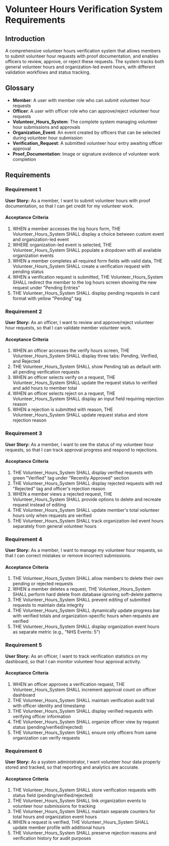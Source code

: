 # Volunteer Hours Verification System Requirements

## Introduction

A comprehensive volunteer hours verification system that allows members to submit volunteer hour requests with proof documentation, and enables officers to review, approve, or reject these requests. The system tracks both general volunteer hours and organization-led event hours, with different validation workflows and status tracking.

## Glossary

- **Member**: A user with member role who can submit volunteer hour requests
- **Officer**: A user with officer role who can approve/reject volunteer hour requests
- **Volunteer_Hours_System**: The complete system managing volunteer hour submissions and approvals
- **Organization_Event**: An event created by officers that can be selected during volunteer hour submission
- **Verification_Request**: A submitted volunteer hour entry awaiting officer approval
- **Proof_Documentation**: Image or signature evidence of volunteer work completion

## Requirements

### Requirement 1

**User Story:** As a member, I want to submit volunteer hours with proof documentation, so that I can get credit for my volunteer work.

#### Acceptance Criteria

1. WHEN a member accesses the log hours form, THE Volunteer_Hours_System SHALL display a choice between custom event and organization-led event
2. WHERE organization-led event is selected, THE Volunteer_Hours_System SHALL populate a dropdown with all available organization events
3. WHEN a member completes all required form fields with valid data, THE Volunteer_Hours_System SHALL create a verification request with pending status
4. WHEN a verification request is submitted, THE Volunteer_Hours_System SHALL redirect the member to the log hours screen showing the new request under "Pending Entries"
5. THE Volunteer_Hours_System SHALL display pending requests in card format with yellow "Pending" tag

### Requirement 2

**User Story:** As an officer, I want to review and approve/reject volunteer hour requests, so that I can validate member volunteer work.

#### Acceptance Criteria

1. WHEN an officer accesses the verify hours screen, THE Volunteer_Hours_System SHALL display three tabs: Pending, Verified, and Rejected
2. THE Volunteer_Hours_System SHALL show Pending tab as default with all pending verification requests
3. WHEN an officer selects verify on a request, THE Volunteer_Hours_System SHALL update the request status to verified and add hours to member total
4. WHEN an officer selects reject on a request, THE Volunteer_Hours_System SHALL display an input field requiring rejection reason
5. WHEN a rejection is submitted with reason, THE Volunteer_Hours_System SHALL update request status and store rejection reason

### Requirement 3

**User Story:** As a member, I want to see the status of my volunteer hour requests, so that I can track approval progress and respond to rejections.

#### Acceptance Criteria

1. THE Volunteer_Hours_System SHALL display verified requests with green "Verified" tag under "Recently Approved" section
2. THE Volunteer_Hours_System SHALL display rejected requests with red "Rejected" tag and officer's rejection reason
3. WHEN a member views a rejected request, THE Volunteer_Hours_System SHALL provide options to delete and recreate request instead of editing
4. THE Volunteer_Hours_System SHALL update member's total volunteer hours only when requests are verified
5. THE Volunteer_Hours_System SHALL track organization-led event hours separately from general volunteer hours

### Requirement 4

**User Story:** As a member, I want to manage my volunteer hour requests, so that I can correct mistakes or remove incorrect submissions.

#### Acceptance Criteria

1. THE Volunteer_Hours_System SHALL allow members to delete their own pending or rejected requests
2. WHEN a member deletes a request, THE Volunteer_Hours_System SHALL perform hard delete from database ignoring soft-delete patterns
3. THE Volunteer_Hours_System SHALL prevent editing of submitted requests to maintain data integrity
4. THE Volunteer_Hours_System SHALL dynamically update progress bar with verified totals and organization-specific hours when requests are verified
5. THE Volunteer_Hours_System SHALL display organization event hours as separate metric (e.g., "NHS Events: 5")

### Requirement 5

**User Story:** As an officer, I want to track verification statistics on my dashboard, so that I can monitor volunteer hour approval activity.

#### Acceptance Criteria

1. WHEN an officer approves a verification request, THE Volunteer_Hours_System SHALL increment approval count on officer dashboard
2. THE Volunteer_Hours_System SHALL maintain verification audit trail with officer identity and timestamp
3. THE Volunteer_Hours_System SHALL display verified requests with verifying officer information
4. THE Volunteer_Hours_System SHALL organize officer view by request status (pending/verified/rejected)
5. THE Volunteer_Hours_System SHALL ensure only officers from same organization can verify requests

### Requirement 6

**User Story:** As a system administrator, I want volunteer hour data properly stored and tracked, so that reporting and analytics are accurate.

#### Acceptance Criteria

1. THE Volunteer_Hours_System SHALL store verification requests with status field (pending/verified/rejected)
2. THE Volunteer_Hours_System SHALL link organization events to volunteer hour submissions for tracking
3. THE Volunteer_Hours_System SHALL maintain separate counters for total hours and organization event hours
4. WHEN a request is verified, THE Volunteer_Hours_System SHALL update member profile with additional hours
5. THE Volunteer_Hours_System SHALL preserve rejection reasons and verification history for audit purposes